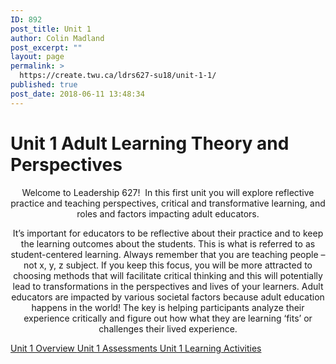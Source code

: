 ```yaml
---
ID: 892
post_title: Unit 1
author: Colin Madland
post_excerpt: ""
layout: page
permalink: >
  https://create.twu.ca/ldrs627-su18/unit-1-1/
published: true
post_date: 2018-06-11 13:48:34
---
```

<!--themify_builder_static-->
<h1>Unit 1
Adult Learning Theory and Perspectives</h1>
<p style="text-align: center">Welcome to Leadership 627!  In this first unit you will explore reflective practice and teaching perspectives, critical and transformative learning, and roles and factors impacting adult educators.</p>
<p style="text-align: center">It&#8217;s important for educators to be reflective about their practice and to keep the learning outcomes about the students. This is what is referred to as student-centered learning. Always remember that you are teaching people &#8211; not x, y, z subject. If you keep this focus, you will be more attracted to choosing methods that will facilitate critical thinking and this will potentially lead to transformations in the perspectives and lives of your learners. Adult educators are impacted by various societal factors because adult education happens in the world! The key is helping participants analyze their experience critically and figure out how what they are learning &#8216;fits&#8217; or challenges their lived experience.</p>

<a href="https://create.twu.ca/ldrs627-su18/unit-1-overview/"> Unit 1 Overview </a> <a href="https://create.twu.ca/ldrs627-su18/unit-1-topic-2/"> Unit 1 Assessments </a> <a href="https://create.twu.ca/ldrs627-su18/unit-1-topic-1/"> Unit 1 Learning Activities </a><!--/themify_builder_static-->